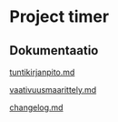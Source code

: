 # Project timer

## Dokumentaatio

[tuntikirjanpito.md](https://github.com/Capslock01/ot-harjoitustyo/blob/master/dokumentaatio/tuntikirjanpito.md)

[vaativuusmaarittely.md](https://github.com/Capslock01/ot-harjoitustyo/blob/master/dokumentaatio/vaatimusmaarittely.md)

[changelog.md](https://github.com/Capslock01/ot-harjoitustyo/blob/master/dokumentaatio/changelog.md)